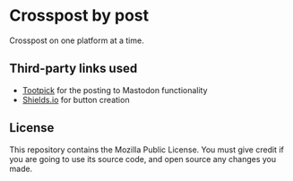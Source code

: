 # Crosspost by post

Crosspost on one platform at a time.

## Third-party links used

- [Tootpick](https://github.com/Juerd/tootpick) for the posting to Mastodon functionality
- [Shields.io](https://shields.io) for button creation

## License

This repository contains the Mozilla Public License. You must give credit if you are going to use its source code, and open source any changes you made.
